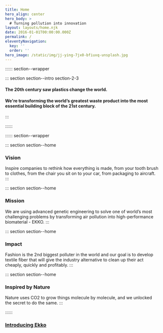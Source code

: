 ```yaml
---
title: Home
hero_align: center
hero_body: >
  # Turning pollution into innovation
layout: layouts/home.njk
date: 2016-01-01T00:00:00.000Z
permalink: /
eleventyNavigation:
  key: ''
  order: ''
hero_image: /static/img/jj-ying-7jx0-bfiuxq-unsplash.jpg
---
```


:::::: section--wrapper

::: section section--intro section-2-3
  #### The 20th century saw plastics change the world.
  #### We're transforming the world’s greatest waste product into the most essential building block of the 21st century.
:::

::::::

:::::: section--wrapper

::: section section--home
  ### Vision
  Inspire companies to rethink how everything is made, from your tooth brush to clothes, from the chair you sit on to your car, from packaging to aircraft.
:::

::: section section--home
  ### Mission
  We are using advanced genetic engineering to solve one of world’s most challenging problems by transforming air pollution into high-performance biomaterial - EKKO.
:::

::: section section--home
  ### Impact
  Fashion is the 2nd biggest polluter in the world and our goal is to develop textile fiber that will give the industry alternative to clean up their act cheaply, quickly and profitably.
:::

::: section section--home
  ### Inspired by Nature
  Nature uses CO2 to grow things molecule by molecule, and we unlocked the secret to do the same.
:::

::::::

<a href="/ekko.html" class="callout callout--large">
  <h3>Introducing <span>Ekko</span></h3>
</a>
